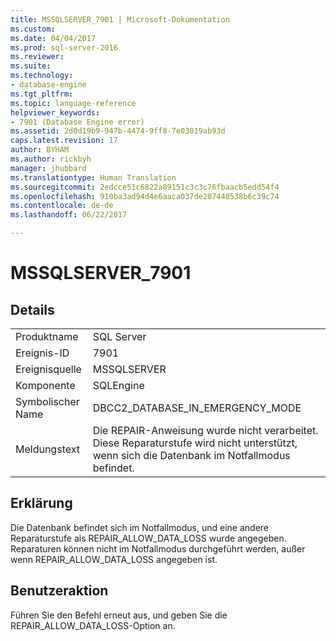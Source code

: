 ```yaml
---
title: MSSQLSERVER_7901 | Microsoft-Dokumentation
ms.custom: 
ms.date: 04/04/2017
ms.prod: sql-server-2016
ms.reviewer: 
ms.suite: 
ms.technology:
- database-engine
ms.tgt_pltfrm: 
ms.topic: language-reference
helpviewer_keywords:
- 7901 (Database Engine error)
ms.assetid: 2d0d19b9-947b-4474-9ff8-7e03019ab93d
caps.latest.revision: 17
author: BYHAM
ms.author: rickbyh
manager: jhubbard
ms.translationtype: Human Translation
ms.sourcegitcommit: 2edcce51c6822a89151c3c3c76fbaacb5edd54f4
ms.openlocfilehash: 910ba3ad94d4e6aaca037de207440538b6c39c74
ms.contentlocale: de-de
ms.lasthandoff: 06/22/2017

---
```

# <a name="mssqlserver7901"></a>MSSQLSERVER_7901
  
## <a name="details"></a>Details  
  
|||  
|-|-|  
|Produktname|SQL Server|  
|Ereignis-ID|7901|  
|Ereignisquelle|MSSQLSERVER|  
|Komponente|SQLEngine|  
|Symbolischer Name|DBCC2_DATABASE_IN_EMERGENCY_MODE|  
|Meldungstext|Die REPAIR-Anweisung wurde nicht verarbeitet. Diese Reparaturstufe wird nicht unterstützt, wenn sich die Datenbank im Notfallmodus befindet.|  
  
## <a name="explanation"></a>Erklärung  
Die Datenbank befindet sich im Notfallmodus, und eine andere Reparaturstufe als REPAIR_ALLOW_DATA_LOSS wurde angegeben. Reparaturen können nicht im Notfallmodus durchgeführt werden, außer wenn REPAIR_ALLOW_DATA_LOSS angegeben ist.  
  
## <a name="user-action"></a>Benutzeraktion  
Führen Sie den Befehl erneut aus, und geben Sie die REPAIR_ALLOW_DATA_LOSS-Option an.  
  

